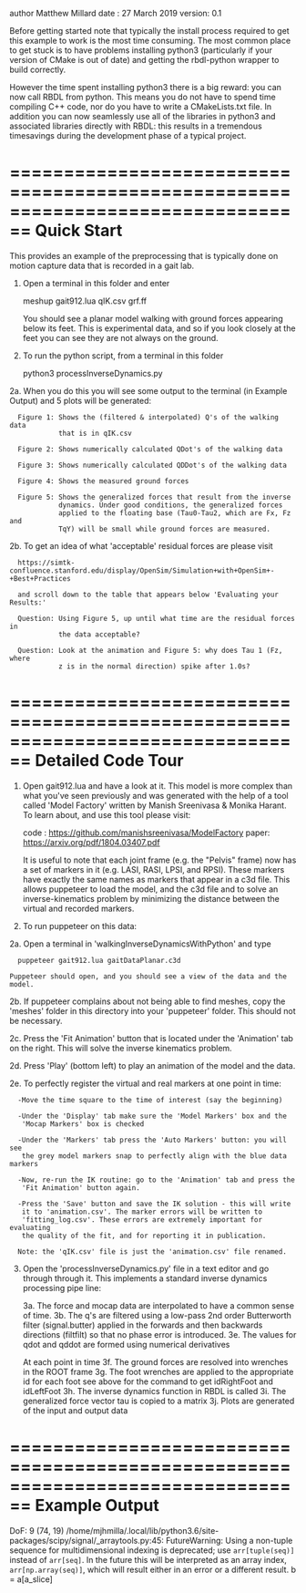 author Matthew Millard
date   : 27 March 2019
version: 0.1

Before getting started note that typically the install process required to
get this example to work is the most time consuming. The most common place to
get stuck is to have problems installing python3 (particularly if your version
of CMake is out of date) and getting the rbdl-python wrapper to build correctly. 

However the time spent installing python3 there is a big reward: you can now
call RBDL from python. This means you do not have to spend time compiling 
C++ code, nor do you have to write a CMakeLists.txt file. In addition you can
now seamlessly use all of the libraries in python3 and associated libraries 
directly with RBDL: this results in a tremendous timesavings during the 
development phase of a typical project.

================================================================================
Quick Start
================================================================================

This provides an example of the preprocessing that is typically done on
motion capture data that is recorded in a gait lab.

1. Open a terminal in this folder and enter

     meshup gait912.lua qIK.csv grf.ff 

   You should see a planar model walking with ground forces appearing below
   its feet. This is experimental data, and so if you look closely at the
   feet you can see they are not always on the ground.

2. To run the python script, from a terminal in this folder

    python3 processInverseDynamics.py

  2a. When you do this you will see some output to the terminal 
      (in Example Output) and 5 plots will be generated:

      Figure 1: Shows the (filtered & interpolated) Q's of the walking data 
                that is in qIK.csv

      Figure 2: Shows numerically calculated QDot's of the walking data

      Figure 3: Shows numerically calculated QDDot's of the walking data

      Figure 4: Shows the measured ground forces

      Figure 5: Shows the generalized forces that result from the inverse
                dynamics. Under good conditions, the generalized forces
                applied to the floating base (Tau0-Tau2, which are Fx, Fz and
                TqY) will be small while ground forces are measured.

  2b. To get an idea of what 'acceptable' residual forces are please visit 

      https://simtk-confluence.stanford.edu/display/OpenSim/Simulation+with+OpenSim+-+Best+Practices

      and scroll down to the table that appears below 'Evaluating your Results:'

      Question: Using Figure 5, up until what time are the residual forces in 
                the data acceptable?

      Question: Look at the animation and Figure 5: why does Tau 1 (Fz, where
                z is in the normal direction) spike after 1.0s?

================================================================================
Detailed Code Tour
================================================================================


1. Open gait912.lua and have a look at it. This model is more complex than
   what you've seen previously and was generated with the help of a tool
   called 'Model Factory' written by Manish Sreenivasa & Monika Harant. To
   learn about, and use this tool please visit:

   code : https://github.com/manishsreenivasa/ModelFactory
   paper: https://arxiv.org/pdf/1804.03407.pdf

   It is useful to note that each joint frame (e.g. the "Pelvis" frame) now
   has a set of markers in it (e.g. LASI, RASI, LPSI, and RPSI). These markers
   have exactly the same names as markers that appear in a c3d file. This allows
   puppeteer to load the model, and the c3d file and to solve an 
   inverse-kinematics problem by minimizing the distance between the virtual
   and recorded markers.

2. To run puppeteer on this data:

  2a. Open a terminal in 'walkingInverseDynamicsWithPython' and type

      puppeteer gait912.lua gaitDataPlanar.c3d

    Puppeteer should open, and you should see a view of the data and the model.

  2b. If puppeteer complains about not being able to find meshes, 
      copy the 'meshes' folder in this directory into your 'puppeteer' folder.
      This should not be necessary.

  2c. Press the 'Fit Animation' button that is located under the 'Animation'
      tab on the right. This will solve the inverse kinematics problem.

  2d. Press 'Play' (bottom left) to play an animation of the model and the data.

  2e. To perfectly register the virtual and real markers at one point in time:

      -Move the time square to the time of interest (say the beginning)

      -Under the 'Display' tab make sure the 'Model Markers' box and the 
       'Mocap Markers' box is checked

      -Under the 'Markers' tab press the 'Auto Markers' button: you will see
       the grey model markers snap to perfectly align with the blue data markers

      -Now, re-run the IK routine: go to the 'Animation' tab and press the 
       'Fit Animation' button again.

      -Press the 'Save' button and save the IK solution - this will write
       it to 'animation.csv'. The marker errors will be written to 
       'fitting_log.csv'. These errors are extremely important for evaluating
       the quality of the fit, and for reporting it in publication.

      Note: the 'qIK.csv' file is just the 'animation.csv' file renamed.

3. Open the 'processInverseDynamics.py' file in a text editor and go through
   through it. This implements a standard inverse dynamics processing 
   pipe line:

   3a. The force and mocap data are interpolated to have a common sense of time.
   3b. The q's are filtered using a low-pass 2nd order Butterworth filter 
       (signal.butter) applied in the forwards and then backwards directions 
       (filtfilt) so that no phase error is introduced.
   3e. The values for qdot and qddot are formed using numerical derivatives

   At each point in time
   3f. The ground forces are resolved into wrenches in the ROOT frame
   3g. The foot wrenches are applied to the appropriate id for each foot
       see above for the command to get idRightFoot and idLeftFoot
   3h. The inverse dynamics function in RBDL is called
   3i. The generalized force vector tau is copied to a matrix
   3j. Plots are generated of the input and output data 



================================================================================
Example Output
================================================================================

DoF:  9
(74, 19)
/home/mjhmilla/.local/lib/python3.6/site-packages/scipy/signal/_arraytools.py:45: FutureWarning: Using a non-tuple sequence for multidimensional indexing is deprecated; use `arr[tuple(seq)]` instead of `arr[seq]`. In the future this will be interpreted as an array index, `arr[np.array(seq)]`, which will result either in an error or a different result.
  b = a[a_slice]
